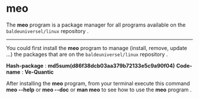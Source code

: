 # meo
The **meo** program is a package manager for all programs available on the `baldeuniversel/linux` repository . 

---


You could first install the **meo** program to manage (install, remove, update ...)
the packages that are on the `baldeuniversel/linux` repository . 

**Hash-package** : **md5sum(d86f38dcb03aa379b72133e5c9a90f04)**
**Code-name** : **Ve-Quantic**


After installing the **meo** program, from your terminal execute this command
**meo --help** or **meo --doc** or **man meo** to see how to use the **meo** program .
